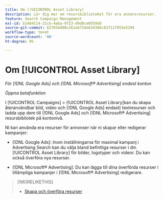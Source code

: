 ```yaml
---
title: Om [!UICONTROL Asset Library]
description: Lär dig mer om resursbiblioteket för era annonsresurser.
feature: Search Campaign Management
exl-id: b1484114-21cb-4aba-9f23-d9d8ce0559dd
source-git-commit: 627034d80c261eb73de634306c63711f055e5294
workflow-type: tm+mt
source-wordcount: '98'
ht-degree: 0%

---
```


# Om [!UICONTROL Asset Library]

<!-- Combine with "Create" page into one page? -->

*För [!DNL Google Ads] och [!DNL Microsoft® Advertising] endast konton*

*Öppna betafunktion*

I [!UICONTROL Campaigns] > [!UICONTROL Asset Library]kan du skapa återanvändbar bild, video och [!DNL Google Ads] endast) textresurser och ladda upp dem till [!DNL Google Ads] och [!DNL Microsoft® Advertising] resursbibliotek på kontonivå.

Ni kan använda era resurser för annonser när ni skapar eller redigerar kampanjer:

* [!DNL Google Ads]: Inom inställningarna för maximal kampanj i Advertising Search kan du välja bland befintliga resurser i din [!UICONTROL Asset Library] för bilder, logotyper och videor. Du kan också överföra nya resurser.

* [!DNL Microsoft® Advertising]: Du kan lägga till dina överförda resurser i tillämpliga kampanjer i [!DNL Microsoft® Advertising] redigerare.

>[!MORELIKETHIS]
>
>* [Skapa och överföra resurser](asset-create.md)
